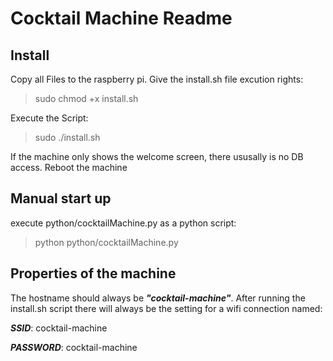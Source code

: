 # Cocktail Machine Readme
## Install
Copy all Files to the raspberry pi.
Give the install.sh file excution rights: 
> sudo chmod +x install.sh

Execute the Script: 
> sudo ./install.sh

If the machine only shows the welcome screen, there ususally is no DB access.
Reboot the machine
## Manual start up
execute python/cocktailMachine.py as a python script:
> python python/cocktailMachine.py
## Properties of the machine
The hostname should always be ***"cocktail-machine"***.
After running the install.sh script there will always be the setting for a wifi connection named:

***SSID***: cocktail-machine

***PASSWORD***: cocktail-machine